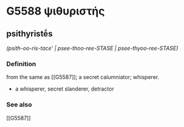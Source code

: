 # G5588 ψιθυριστής

## psithyristḗs

_(psith-oo-ris-tace' | psee-thoo-ree-STASE | psee-thyoo-ree-STASE)_

### Definition

from the same as [[G5587]]; a secret calumniator; whisperer.

- a whisperer, secret slanderer, detractor

### See also

[[G5587]]

